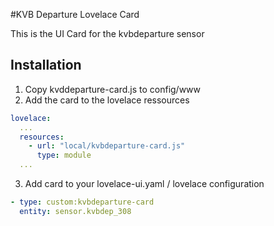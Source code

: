 #KVB Departure Lovelace Card

This is the UI Card for the kvbdeparture sensor

## Installation

1. Copy kvddeparture-card.js to config/www
2. Add the card to the lovelace ressources
```yaml
lovelace:
  ...
  resources:
    - url: "local/kvbdeparture-card.js"
      type: module
  ...
```

3. Add card to your lovelace-ui.yaml / lovelace configuration

```yaml
- type: custom:kvbdeparture-card
  entity: sensor.kvbdep_308
```